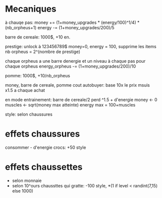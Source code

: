 # Mecaniques
à chauqe pas:
money += (1+money_upgrades * (energy/100)^1/4) * (nb_orpheus+1)
energy -= (1+money_upgrades/200)/5

barre de cereale: 1000$, +10 en.

prestige: unlock à 123456789$
money=0, energy = 100, supprime les items
nb orpheus = 2^(nombre de prestige)

chaque orpheus a une barre denergie et un niveau
à chaque pas pour chaque orpheus
energy_orpheus -= (1+money_upgrades/200)/10

pomme: 1000$, +10/nb_orpheus

money, barre de cereale, pomme
cout autobuyer: base 10x le prix msuis x1.5 a chaque achat

en mode entrainement:
barre de cereale/2
perd ^1.5 + d'energie
money <- 0
muscles <- sqrt(money max atteinte)
energy max = 100+muscles

style: selon chaussures

# effets chaussures
consommer - d'energie
crocs: +50 style

# effets chaussettes
* selon monnaie
* selon 10^ours
chaussttes qui gratte: -100 style, *(1 if level < randint(7,15) else 1000)

